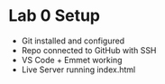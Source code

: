 # Lab 0 Setup

- Git installed and configured
- Repo connected to GitHub with SSH
- VS Code + Emmet working
- Live Server running index.html
